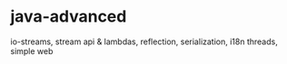 # java-advanced
io-streams, stream api &amp; lambdas, reflection, serialization, i18n
threads, simple web 
